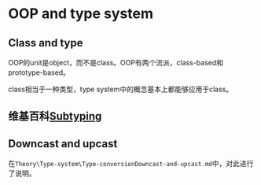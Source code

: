 # OOP and  type system



## Class and type

OOP的unit是object，而不是class。OOP有两个流派，class-based和prototype-based。

class相当于一种类型，type system中的概念基本上都能够应用于class。

## 维基百科[Subtyping](https://en.wikipedia.org/wiki/Subtyping)



## Downcast and upcast

在`Theory\Type-system\Type-conversionDowncast-and-upcast.md`中，对此进行了说明。